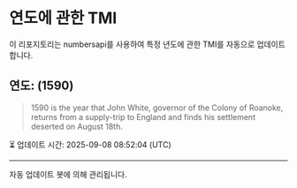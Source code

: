 
# 연도에 관한 TMI

이 리포지토리는 numbersapi를 사용하여 특정 년도에 관한 TMI를 자동으로 업데이트합니다.

## 연도: (1590)
> 1590 is the year that John White, governor of the Colony of Roanoke, returns from a supply-trip to England and finds his settlement deserted on August 18th.

⏳ 업데이트 시간: 2025-09-08 08:52:04 (UTC)

---
자동 업데이트 봇에 의해 관리됩니다.
